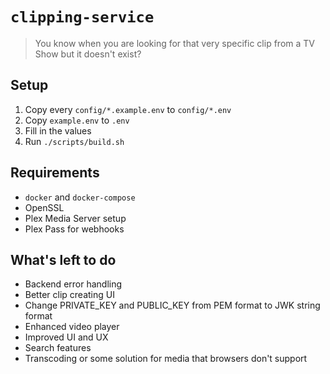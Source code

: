 # `clipping-service`

> You know when you are looking for that very specific clip from a TV Show but it doesn't exist?

## Setup

1. Copy every `config/*.example.env` to `config/*.env`
1. Copy `example.env` to `.env`
1. Fill in the values
1. Run `./scripts/build.sh`

## Requirements

- `docker` and `docker-compose`
- OpenSSL
- Plex Media Server setup
- Plex Pass for webhooks

## What's left to do

- Backend error handling
- Better clip creating UI
- Change PRIVATE_KEY and PUBLIC_KEY from PEM format to JWK string format
- Enhanced video player
- Improved UI and UX
- Search features
- Transcoding or some solution for media that browsers don't support
